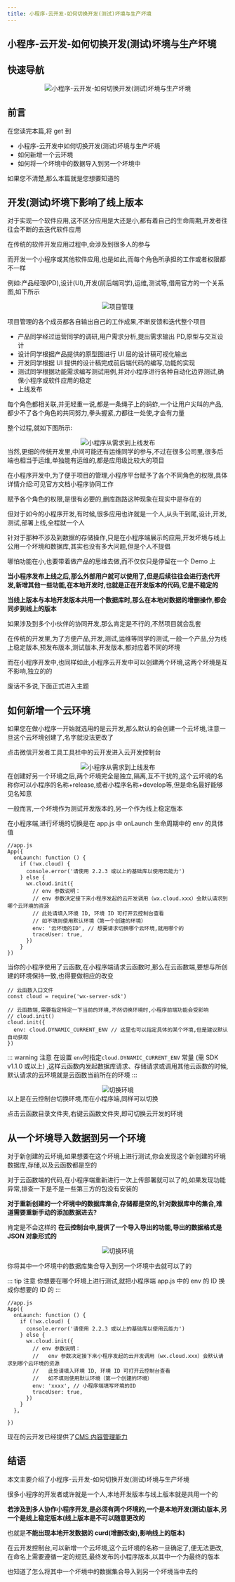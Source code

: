 ```yaml
---
title: 小程序-云开发-如何切换开发(测试)坏境与生产坏境
---
```


## 小程序-云开发-如何切换开发(测试)坏境与生产坏境

## 快速导航

<TOC />

<div align="center">
<img class="medium-zoom lazy" loading="lazy" src="../images/switch-dev-and-product/product01.jpg" alt="小程序-云开发-如何切换开发(测试)坏境与生产坏境" />
</div>

## 前言

在您读完本篇,将 get 到

- 小程序-云开发中如何切换开发(测试)坏境与生产坏境
- 如何新增一个云环境
- 如何将一个坏境中的数据导入到另一个坏境中

如果您不清楚,那么本篇就是您想要知道的

## 开发(测试)坏境下影响了线上版本

对于实现一个软件应用,这不区分应用是大还是小,都有着自己的生命周期,开发者往往会不断的去迭代软件应用

在传统的软件开发应用过程中,会涉及到很多人的参与

而开发一个小程序或其他软件应用,也是如此,而每个角色所承担的工作或者权限都不一样

例如:产品经理(PD),设计(UI),开发(前后端同学),运维,测试等,借用官方的一个关系图,如下所示

<div align="center">
<img class="medium-zoom lazy" loading="lazy" src="../images/switch-dev-and-product/product02.jpg" alt="项目管理" />
</div>

项目管理的各个成员都各自输出自己的工作成果,不断反馈和迭代整个项目

- 产品同学经过运营同学的调研,用户需求分析,提出需求输出 PD,原型与交互设计
- 设计同学根据产品提供的原型图进行 UI 层的设计稿可视化输出
- 开发同学根据 UI 提供的设计稿完成前后端代码的编写,功能的实现
- 测试同学根据功能需求编写测试用例,并对小程序进行各种自动化边界测试,确保小程序或软件应用的稳定
- 上线发布

每个角色都相关联,并无轻重一说,都是一条绳子上的蚂蚱,一个让用户尖叫的产品,都少不了各个角色的共同努力,拳头握紧,力都往一处使,才会有力量

整个过程,就如下图所示:

<div align="center">
<img class="medium-zoom lazy" loading="lazy" src="../images/switch-dev-and-product/product03.jpg" alt="小程序从需求到上线发布" />
</div>
当然,更细的传统开发里,中间可能还有运维同学的参与,不过在很多公司里,很多后端也相当于运维,单独能有运维的,都是应用级比较大的项目

在小程序开发中,为了便于项目的管理,小程序平台赋予了各个不同角色的权限,具体详情介绍:可见官方文档小程序协同工作

赋予各个角色的权限,是很有必要的,删库跑路这种现象在现实中是存在的

但对于如今的小程序开发,有时候,很多应用也许就是一个人,从头干到尾,设计,开发,测试,部署上线,全程就一个人

针对于那种不涉及到数据的存储操作,只是在小程序端展示的应用,开发坏境与线上公用一个坏境和数据库,其实也没有多大问题,但是个人不提倡

哪怕功能在小,也要带着做产品的思维去做,而不仅仅只是停留在一个 Demo 上

**当小程序发布上线之后,那么外部用户就可以使用了,但是后续往往会进行迭代开发,新增其他一些功能,在本地开发时,也就是正在开发版本的代码,它是不稳定的**

**当线上版本与本地开发版本共用一个数据库时,那么在本地对数据的增删操作,都会同步到线上的版本**

如果涉及到多个小伙伴的协同开发,那么肯定是不行的,不然项目就会乱套

在传统的开发里,为了方便产品,开发,测试,运维等同学的测试,一般一个产品,分为线上稳定版本,预发布版本,测试版本,开发版本,都对应着不同的坏境

而在小程序开发中,也同样如此,小程序云开发中可以创建两个环境,这两个坏境是互不影响,独立的的

废话不多说,下面正式进入主题

## 如何新增一个云环境

如果您在做小程序一开始就选用的是云开发,那么默认的会创建一个云坏境,注意一旦这个云坏境创建了,名字就没法更改了

点击微信开发者工具工具栏中的云开发进入云开发控制台

<div align="center">
<img class="medium-zoom lazy" loading="lazy" src="../images/switch-dev-and-product/product04.jpg" alt="小程序从需求到上线发布" />
</div>
在创建好另一个环境之后,两个坏境完全是独立,隔离,互不干扰的,这个云坏境的名称你可以小程序的名称+release,或者小程序名称+develop等,但是命名最好能够见名知意

一般而言,一个坏境作为测试开发版本的,另一个作为线上稳定版本

在小程序端,进行坏境的切换是在 app.js 中 onLaunch 生命周期中的 env 的具体值

```
//app.js
App({
  onLaunch: function () {
    if (!wx.cloud) {
      console.error('请使用 2.2.3 或以上的基础库以使用云能力')
    } else {
      wx.cloud.init({
        // env 参数说明：
        // env 参数决定接下来小程序发起的云开发调用（wx.cloud.xxx）会默认请求到哪个云环境的资源
        // 此处请填入环境 ID, 环境 ID 可打开云控制台查看
        // 如不填则使用默认环境（第一个创建的环境）
        env: '云坏境的ID', // 想要请求切换哪个云环境,就用哪个的
        traceUser: true,
      })
    }
})
```

当你的小程序使用了云函数,在小程序端请求云函数时,那么在云函数端,要想与所创建的环境保持一致,也得要做相应的改变

```
// 云函数入口文件
const cloud = require('wx-server-sdk')

// 云函数端,需要指定特定一下当前的环境,不然切换环境时,小程序前端功能会受影响
// cloud.init()
cloud.init({
  env: cloud.DYNAMIC_CURRENT_ENV // 这里也可以指定具体的某个坏境,但是建议默认自动获取
})
```

::: warning 注意
在设置 `env`时指定`cloud.DYNAMIC_CURRENT_ENV` 常量 (需 SDK v1.1.0 或以上) ,这样云函数内发起数据库请求、存储请求或调用其他云函数的时候,默认请求的云环境就是云函数当前所在的环境
:::

<div align="center">
<img class="medium-zoom lazy" loading="lazy" src="../images/switch-dev-and-product/product05.jpg" alt="切换环境" />
</div>
以上是在云控制台切换环境,而在小程序端,同样可以切换

点击云函数目录文件夹,右键云函数文件夹,即可切换云开发的环境

## 从一个坏境导入数据到另一个环境

对于新创建的云坏境,如果想要在这个坏境上进行测试,你会发现这个新创建的坏境数据库,存储,以及云函数都是空的

对于云函数端的代码,在小程序端重新进行一次上传部署就可以了的,如果发现功能异常,排查一下是不是一些第三方的包没有安装的

**对于重新创建的一个坏境中的数据库集合,存储都是空的,针对数据库中的集合,难道需要重新手动的添加数据进去?**

肯定是不会这样的 **在云控制台中,提供了一个导入导出的功能,导出的数据格式是 JSON 对象形式的**

<div align="center">
<img class="medium-zoom lazy" loading="lazy" src="../images/switch-dev-and-product/product06.jpg" alt="切换环境" />
</div>

你将其中一个坏境中的数据库集合导入到另一个坏境中去就可以了的

::: tip 注意
你想要在哪个坏境上进行测试,就把小程序端 app.js 中的 env 的 ID 换成你想要的 ID 的
:::

```
//app.js
App({
  onLaunch: function () {
    if (!wx.cloud) {
      console.error('请使用 2.2.3 或以上的基础库以使用云能力')
    } else {
      wx.cloud.init({
        // env 参数说明：
        //   env 参数决定接下来小程序发起的云开发调用（wx.cloud.xxx）会默认请求到哪个云环境的资源
        //   此处请填入环境 ID, 环境 ID 可打开云控制台查看
        //   如不填则使用默认环境（第一个创建的环境）
        env: 'xxxx', // 小程序端填写坏境的ID
        traceUser: true,
      })
    }
  },

})

```

现在的云开发已经提供了[CMS 内容管理能力](https://docs.cloudbase.net/extension/abilities/cms.html)

## 结语

本文主要介绍了小程序-云开发-如何切换开发(测试)坏境与生产坏境

很多小程序的开发者或许就是一个人,本地开发版本与线上版本就是共用一个的

**若涉及到多人协作小程序开发,是必须有两个坏境的,一个是本地开发(测试)版本,另一个是线上稳定版本(线上版本是不可以随意更改的**

也就是**不能出现本地开发数据的 curd(增删改查),影响线上的版本)**

在云开发控制台,可以新增一个云坏境,这个云坏境的名称一旦确定了,便无法更改,在命名上需要遵循一定的规范,最终发布的小程序版本,以其中一个为最终的版本

也知道了怎么将其中一个坏境中的数据集合导入到另一个坏境当中去的

<footer-FooterLink :isShareLink="true" :isDaShang="true" />
<footer-FeedBack />
<!-- <footer-AvoidCopy /> -->